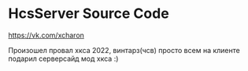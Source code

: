 # HcsServer Source Code

https://vk.com/xcharon

Произошел провал хкса 2022, винтарз(чсв) просто всем на клиенте подарил серверсайд мод хкса :)
